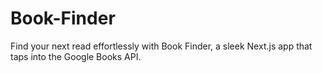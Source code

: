 # Book-Finder
Find your next read effortlessly with Book Finder, a sleek Next.js app that taps into the Google Books API. 
